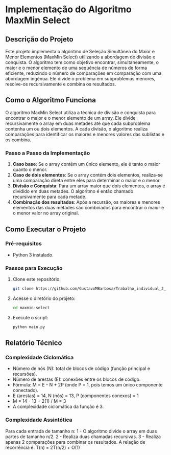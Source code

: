 # Implementação do Algoritmo MaxMin Select

## Descrição do Projeto
Este projeto implementa o algoritmo de Seleção Simultânea do Maior e Menor Elementos (MaxMin Select) utilizando a abordagem de divisão e conquista. O algoritmo tem como objetivo encontrar, simultaneamente, o maior e o menor elemento de uma sequência de números de forma eficiente, reduzindo o número de comparações em comparação com uma abordagem ingênua. Ele divide o problema em subproblemas menores, resolve-os recursivamente e combina os resultados.

## Como o Algoritmo Funciona
O algoritmo MaxMin Select utiliza a técnica de divisão e conquista para encontrar o maior e o menor elemento de um array. Ele divide recursivamente o array em duas metades até que cada subproblema contenha um ou dois elementos. A cada divisão, o algoritmo realiza comparações para identificar os maiores e menores valores das sublistas e os combina.

### Passo a Passo da Implementação
1. **Caso base**: Se o array contém um único elemento, ele é tanto o maior quanto o menor.
2. **Caso de dois elementos**: Se o array contém dois elementos, realiza-se uma comparação direta entre eles para determinar o maior e o menor.
3. **Divisão e Conquista**: Para um array maior que dois elementos, o array é dividido em duas metades. O algoritmo é então chamado recursivamente para cada metade.
4. **Combinação dos resultados**: Após a recursão, os maiores e menores elementos das duas metades são combinados para encontrar o maior e o menor valor no array original.

## Como Executar o Projeto
### Pré-requisitos
- Python 3 instalado.

### Passos para Execução
1. Clone este repositório:
   ```bash
   git clone https://github.com/GustavoMBarbosa/Trabalho_individual_2_FPAA.git
2. Acesse o diretório do projeto:
   ```bash
   cd maxmin-select
   ```
3. Execute o script:
   ```bash
   python main.py
   ```
## Relatório Técnico

### Complexidade Ciclomática
- Número de nós (N): total de blocos de código (função principal e recursões).
- Número de arestas (E): conexões entre os blocos de código.
- Fórmula: M = E - N + 2P (onde P = 1, pois temos um único componente conectado).
- E (arestas) = 14, N (nós) = 13, P (componentes conexos) = 1
- M = 14 - 13 + 2(1) / M = 3
- A complexidade ciclomática da função é 3.

### Complexidade Assintótica

Para cada entrada de tamanho n:
1 - O algoritmo divide o array em duas partes de tamanho n/2.
2 - Realiza duas chamadas recursivas.
3 - Realiza apenas 2 comparações para combinar os resultados.
A relação de recorrência é:
T(n)  = 2T(n/2) + O(1)
